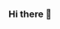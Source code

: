 ### Hi there 👋

<!--
**Mxllo/Mxllo** is a ✨ _special_ ✨ repository because its `README.md` (this file) appears on your GitHub profile.

[![Lucas github stats](https://github-readme-stats.vercel.app/api?username=mxllo)]

Here are some ideas to get you started:

- 🔭 I’m currently working on ...
- 🌱 I’m currently learning ...
- 👯 I’m looking to collaborate on ...
- 🤔 I’m looking for help with ...
- 💬 Ask me about ...
- 📫 How to reach me: ...
- 😄 Pronouns: ...
- ⚡ Fun fact: ...
-->
